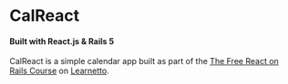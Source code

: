 # CalReact
#### Built with React.js & Rails 5

CalReact is a simple calendar app built as part of the [The Free React on Rails Course](https://learnetto.com/users/hrishio/courses/the-free-react-on-rails-course) on [Learnetto](https://learnetto.com).
